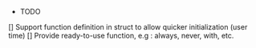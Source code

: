* TODO

[] Support function definition in struct to allow quicker initialization (user time)
[] Provide ready-to-use function, e.g : always, never, with, etc.